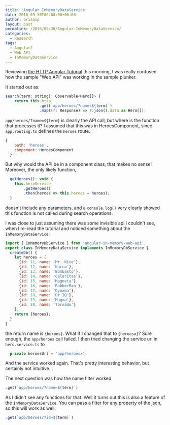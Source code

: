 ```yaml
---
title: 'Angular InMemoryDataService'
date: 2016-09-30T00:00:00+00:00
author: brianvp
layout: post
permalink: /2016/09/30/Angular-InMemoryDataService/
categories:
  - Research
tags:
  - Angular2
  - Web API
  - InMemoryDataService
---
```


Reviewing [the HTTP Angular Tutorial](https://angular.io/docs/ts/latest/tutorial/toh-pt6.html) this morning, I was really confused how the sample "Web API" was working in the sample plunker.  

It started out as:

```javascript
search(term: string): Observable<Hero[]> {
    return this.http
               .get(`app/heroes/?name=${term}`)
               .map((r: Response) => r.json().data as Hero[]);
```

`app/heroes/?name=${term}` is clearly the API call, but where is the function that processes it?  I assumed that this was in HeroesComponent, since `app.routing.ts` defines the `heroes` route.

```javascript
{
    path: 'heroes',
    component: HeroesComponent
  }
```

But why would the API be in a component class, that makes no sense! Moreover, the only likely function,

```javascript
  getHeroes(): void {
    this.heroService
        .getHeroes()
        .then(heroes => this.heroes = heroes);
  }
```

doesn't include any parameters, and a `console.log()` very clearly showed this function is not called during search operations.  

I was close to just assuming there was some invisible api I couldn't see, when I re-read the tutorial and noticed something about the `InMemoryDataService`:

```javascript
import { InMemoryDbService } from 'angular-in-memory-web-api';
export class InMemoryDataService implements InMemoryDbService {
  createDb() {
    let heroes = [
      {id: 11, name: 'Mr. Nice'},
      {id: 12, name: 'Narco'},
      {id: 13, name: 'Bombasto'},
      {id: 14, name: 'Celeritas'},
      {id: 15, name: 'Magneta'},
      {id: 16, name: 'RubberMan'},
      {id: 17, name: 'Dynama'},
      {id: 18, name: 'Dr IQ'},
      {id: 19, name: 'Magma'},
      {id: 20, name: 'Tornado'}
    ];
    return {heroes};
  }
}
```

the return name is `{heroes}`.  What if I changed that to `{heroesx}`?  Sure enough, the `app/heroes` call failed.   I then tried changing the service url in `hero.service.ts` to

```javascript
  private heroesUrl = 'app/heroesx'; 
```

And the service worked again.  That's pretty interesting behavior, but certainly not intuitive... 

The next question was how the name filter worked

```javascript
.get(`app/heroes/?name=${term}`)
```

As I didn't see any functions for that.   Well it turns out this is also a feature of the `InMemoryDataService`.  You can pass a filter for any property of the json, so this will work as well:

```javascript
.get(`app/heroes/?id=${term}`)
```
